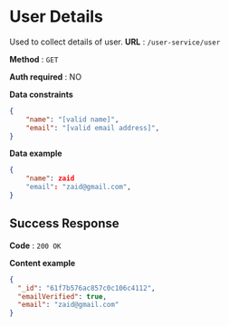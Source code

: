 # User Details
Used to collect details of user.
**URL** : `/user-service/user`

**Method** : `GET`

**Auth required** : NO

**Data constraints**

```json
{
    "name": "[valid name]",
    "email": "[valid email address]",
}
```
**Data example**

```json
{
    "name": zaid
    "email": "zaid@gmail.com",
}
```

## Success Response

**Code** : `200 OK`

**Content example**

```json
{
  "_id": "61f7b576ac857c0c106c4112",
  "emailVerified": true,
  "email": "zaid@gmail.com"
}
```
